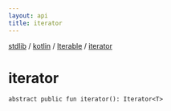 ```yaml
---
layout: api
title: iterator
---
```

[stdlib](../../index.md) / [kotlin](../index.md) / [Iterable](index.md) / [iterator](iterator.md)

# iterator

```
abstract public fun iterator(): Iterator<T>
```
